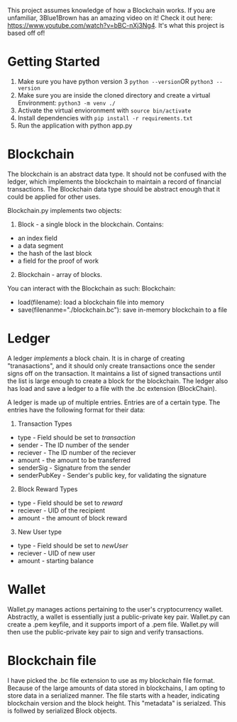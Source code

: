 This project assumes knowledge of how a Blockchain works. If you are unfamiliar, 3Blue1Brown has an amazing video on it! Check it out here: https://www.youtube.com/watch?v=bBC-nXj3Ng4. It's what this project is based off of!

# Getting Started
1. Make sure you have python version 3 `python --version`OR `python3 --version`
2. Make sure you are inside the cloned directory and create a virtual Environment: `python3 -m venv ./`
3. Activate the virtual envioronment with `source bin/activate`
4. Install dependencies with `pip install -r requirements.txt`
5. Run the application with python app.py

# Blockchain
The blockchain is an abstract data type. It should not be confused with the ledger, which implements the blockchain to maintain a record of financial transactions. The Blockchain data type should be abstract enough that it could be applied for other uses.

Blockchain.py implements two objects:
1. Block - a single block in the blockchain. Contains:
 * an index field
 * a data segment
 * the hash of the last block
 * a field for the proof of work
2. Blockchain - array of blocks.

You can interact with the Blockchain as such:
Blockchain:
* load(filename): load a blockchain file into memory
* save(filenanme="./blockchain.bc"): save in-memory blockchain to a file


# Ledger
A ledger _implements_ a block chain. It is in charge of creating "tranasactions", and it should only create transactions once the sender signs off on the transaction. It maintains a list of signed transactions until the list is large enough to create a block for the blockchain. The ledger also has load and save a ledger to a file with the .bc extension (BlockChain).

A ledger is made up of multiple entries. Entries are of a certain type. The entries have the following format for their data:
1. Transaction Types
 * type - Field should be set to _transaction_
 * sender - The ID number of the sender
 * reciever - The ID number of the reciever
 * amount - the amount to be transferred
 * senderSig - Signature from the sender
 * senderPubKey - Sender's public key, for validating the signature
 2. Block Reward Types
 * type - Field should be set to _reward_
 * reciever - UID of the recipient
 * amount - the amount of block reward
 3. New User type
 * type - Field should be set to _newUser_
 * reciever - UID of new user
 * amount - starting balance

# Wallet
Wallet.py manages actions pertaining to the user's cryptocurrency wallet. Abstractly, a wallet is essentially just a public-private key pair. Wallet.py can create a .pem keyfile, and it supports import of a .pem file. Wallet.py will then use the public-private key pair to sign and verify transactions.


# Blockchain file
I have picked the .bc file extension to use as my blockchain file format. Because of the large amounts of data stored in blockchains, I am opting to store data in a serialized manner. The file starts with a header, indicating blockchain version and the block height. This "metadata" is serialzed. This is follwed by serialized Block objects.
